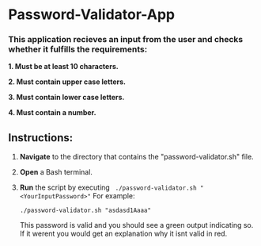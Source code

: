 # Password-Validator-App

### This application recieves an input from the user and checks whether it fulfills the requirements:

**1. Must be at least 10 characters.**

**2. Must contain upper case letters.**

**3. Must contain lower case letters.**

**4. Must contain a number.**


## Instructions:

1. **Navigate** to the directory that contains the "password-validator.sh" file.
2. **Open** a Bash terminal.
3. **Run** the script by executing ```  ./password-validator.sh "<YourInputPassword>" ```
   For example:
   
   ```
   ./password-validator.sh "asdasd1Aaaa"
   ``` 
   This password is valid and you should see a green output indicating so. If it werent you would get an explanation why it isnt valid in red.
